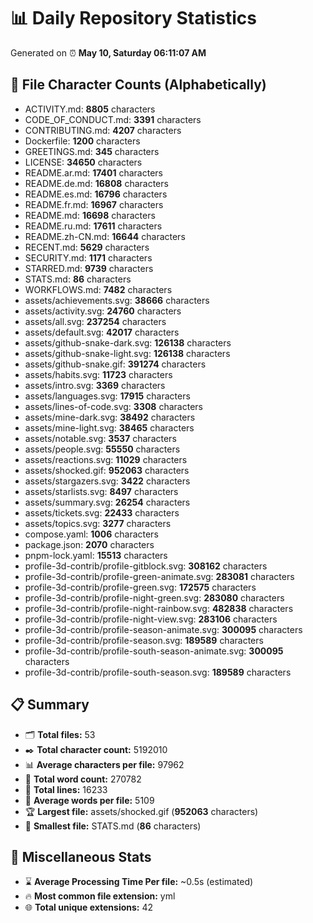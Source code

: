 # 📊 Daily Repository Statistics
Generated on ⏰ **May 10, Saturday 06:11:07 AM**

## 📂 File Character Counts (Alphabetically)
- ACTIVITY.md: **8805** characters
- CODE_OF_CONDUCT.md: **3391** characters
- CONTRIBUTING.md: **4207** characters
- Dockerfile: **1200** characters
- GREETINGS.md: **345** characters
- LICENSE: **34650** characters
- README.ar.md: **17401** characters
- README.de.md: **16808** characters
- README.es.md: **16796** characters
- README.fr.md: **16967** characters
- README.md: **16698** characters
- README.ru.md: **17611** characters
- README.zh-CN.md: **16644** characters
- RECENT.md: **5629** characters
- SECURITY.md: **1171** characters
- STARRED.md: **9739** characters
- STATS.md: **86** characters
- WORKFLOWS.md: **7482** characters
- assets/achievements.svg: **38666** characters
- assets/activity.svg: **24760** characters
- assets/all.svg: **237254** characters
- assets/default.svg: **42017** characters
- assets/github-snake-dark.svg: **126138** characters
- assets/github-snake-light.svg: **126138** characters
- assets/github-snake.gif: **391274** characters
- assets/habits.svg: **11723** characters
- assets/intro.svg: **3369** characters
- assets/languages.svg: **17915** characters
- assets/lines-of-code.svg: **3308** characters
- assets/mine-dark.svg: **38492** characters
- assets/mine-light.svg: **38465** characters
- assets/notable.svg: **3537** characters
- assets/people.svg: **55550** characters
- assets/reactions.svg: **11029** characters
- assets/shocked.gif: **952063** characters
- assets/stargazers.svg: **3422** characters
- assets/starlists.svg: **8497** characters
- assets/summary.svg: **26254** characters
- assets/tickets.svg: **22433** characters
- assets/topics.svg: **3277** characters
- compose.yaml: **1006** characters
- package.json: **2070** characters
- pnpm-lock.yaml: **15513** characters
- profile-3d-contrib/profile-gitblock.svg: **308162** characters
- profile-3d-contrib/profile-green-animate.svg: **283081** characters
- profile-3d-contrib/profile-green.svg: **172575** characters
- profile-3d-contrib/profile-night-green.svg: **283080** characters
- profile-3d-contrib/profile-night-rainbow.svg: **482838** characters
- profile-3d-contrib/profile-night-view.svg: **283106** characters
- profile-3d-contrib/profile-season-animate.svg: **300095** characters
- profile-3d-contrib/profile-season.svg: **189589** characters
- profile-3d-contrib/profile-south-season-animate.svg: **300095** characters
- profile-3d-contrib/profile-south-season.svg: **189589** characters

## 📋 Summary
- 🗂️ **Total files:** 53
- ✒️ **Total character count:** 5192010
- 📊 **Average characters per file:** 97962
- 📝 **Total word count:** 270782
- 🧾 **Total lines:** 16233
- 📐 **Average words per file:** 5109
- 🏆 **Largest file:** assets/shocked.gif (**952063** characters)
- 🥉 **Smallest file:** STATS.md (**86** characters)

## 🌟 Miscellaneous Stats
- ⌛ **Average Processing Time Per file:** ~0.5s (estimated)
- 🔥 **Most common file extension:** yml
- 🌐 **Total unique extensions:** 42
